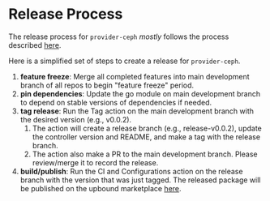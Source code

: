 # Release Process

The release process for `provider-ceph` *mostly* follows the process described [here](https://github.com/crossplane/release#tldr-process-overview).

Here is a simplified set of steps to create a release for `provider-ceph`.

1. **feature freeze**: Merge all completed features into main development branch of all repos to begin "feature freeze" period.
2. **pin dependencies**: Update the go module on main development branch to depend on stable versions of dependencies if needed.
3. **tag release**: Run the Tag action on the main development branch with the desired version (e.g., v0.0.2).
    1. The action will create a release branch (e.g., release-v0.0.2), update the controller version and README, and make a tag with the release branch.
    2. The action also make a PR to the main development branch. Please review/merge it to record the release.
4. **build/publish**: Run the CI and Configurations action on the release branch with the version that was just tagged. The released package will be published on the upbound marketplace [here](https://marketplace.upbound.io/account/linode/provider-ceph). 
